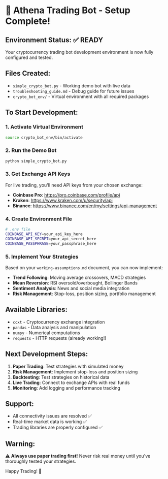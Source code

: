 # 🎉 Athena Trading Bot - Setup Complete!

## Environment Status: ✅ READY

Your cryptocurrency trading bot development environment is now fully configured and tested.

## Files Created:
- `simple_crypto_bot.py` - Working demo bot with live data
- `troubleshooting_guide.md` - Debug guide for future issues
- `crypto_bot_env/` - Virtual environment with all required packages

## To Start Development:

### 1. Activate Virtual Environment
```bash
source crypto_bot_env/bin/activate
```

### 2. Run the Demo Bot
```bash
python simple_crypto_bot.py
```

### 3. Get Exchange API Keys
For live trading, you'll need API keys from your chosen exchange:
- **Coinbase Pro**: https://pro.coinbase.com/profile/api
- **Kraken**: https://www.kraken.com/u/security/api
- **Binance**: https://www.binance.com/en/my/settings/api-management

### 4. Create Environment File
```bash
# .env file
COINBASE_API_KEY=your_api_key_here
COINBASE_API_SECRET=your_api_secret_here
COINBASE_PASSPHRASE=your_passphrase_here
```

### 5. Implement Your Strategies
Based on your `working-assumptions.md` document, you can now implement:
- **Trend Following**: Moving average crossovers, MACD strategies
- **Mean Reversion**: RSI oversold/overbought, Bollinger Bands
- **Sentiment Analysis**: News and social media integration
- **Risk Management**: Stop-loss, position sizing, portfolio management

## Available Libraries:
- `ccxt` - Cryptocurrency exchange integration
- `pandas` - Data analysis and manipulation
- `numpy` - Numerical computations
- `requests` - HTTP requests (already working!)

## Next Development Steps:

1. **Paper Trading**: Test strategies with simulated money
2. **Risk Management**: Implement stop-loss and position sizing
3. **Backtesting**: Test strategies on historical data
4. **Live Trading**: Connect to exchange APIs with real funds
5. **Monitoring**: Add logging and performance tracking

## Support:
- All connectivity issues are resolved ✅
- Real-time market data is working ✅
- Trading libraries are properly configured ✅

## Warning:
⚠️ **Always use paper trading first!** Never risk real money until you've thoroughly tested your strategies.

Happy Trading! 🚀